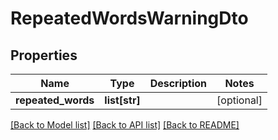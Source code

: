 # RepeatedWordsWarningDto

## Properties
Name | Type | Description | Notes
------------ | ------------- | ------------- | -------------
**repeated_words** | **list[str]** |  | [optional] 

[[Back to Model list]](../README.md#documentation-for-models) [[Back to API list]](../README.md#documentation-for-api-endpoints) [[Back to README]](../README.md)


